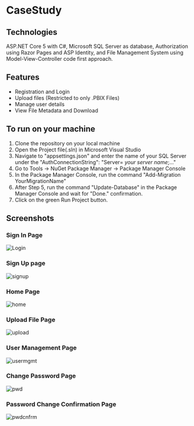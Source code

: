 # CaseStudy

## Technologies

ASP.NET Core 5 with C#, Microsoft SQL Server as database, Authorization using Razor Pages and ASP Identity, and File Management System using Model-View-Controller code first approach.


## Features
- Registration and Login
- Upload files (Restricted to only .PBIX Files)
- Manage user details
- View File Metadata and Download

## To run on your machine

1. Clone the repository on your local machine
2. Open the Project file(.sln) in Microsoft Visual Studio
3. Navigate to "appsettings.json" and enter the name of your SQL Server under the "AuthConnectionString": "Server= _your server name_;..."
4. Go to Tools -> NuGet Package Manager -> Package Manager Console
5. In the Package Manager Console, run the command "Add-Migration YourMigrationName"
6. After Step 5, run the command "Update-Database" in the Package Manager Console and wait for "Done." confirmation.
7. Click on the green Run Project button.

## Screenshots

### Sign In Page
![Login](https://user-images.githubusercontent.com/63904466/177482580-f9be5aa1-eb94-43e2-8f04-6b926ef95a7d.png)

### Sign Up page
![signup](https://user-images.githubusercontent.com/63904466/177482679-55d077be-1133-4856-a36c-be195544db70.png)

### Home Page
![home](https://user-images.githubusercontent.com/63904466/177482720-30b58165-7f9b-4ef1-9ec5-454b693ff47b.png)

### Upload File Page
![upload](https://user-images.githubusercontent.com/63904466/177482778-7b880d38-9baf-484b-8b7e-1509d7e1cc47.png)

### User Management Page
![usermgmt](https://user-images.githubusercontent.com/63904466/177482829-6fe07fc7-0eb0-4b7d-bf90-c0cf519ad14d.png)

### Change Password Page
![pwd](https://user-images.githubusercontent.com/63904466/177482876-31a39dd5-e3aa-42c3-afc9-ab4a0a6e03e3.png)

### Password Change Confirmation Page
![pwdcnfrm](https://user-images.githubusercontent.com/63904466/177482939-85a46ad4-8c35-434b-87b3-1436424eb882.png)

